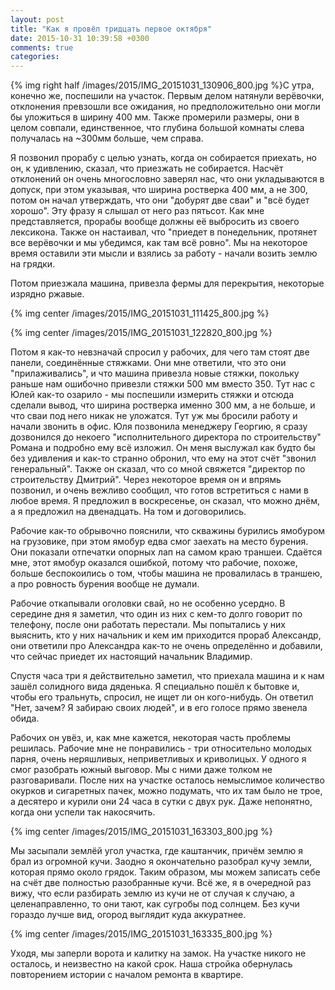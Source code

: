 ```yaml
---
layout: post
title: "Как я провёл тридцать первое октября"
date: 2015-10-31 10:39:58 +0300
comments: true
categories: 
---
```

{% img right half /images/2015/IMG_20151031_130906_800.jpg %}С утра, конечно же, поспешили на участок. Первым делом натянули верёвочки, отклонения превзошли все ожидания, но предположительно они могли бы уложиться в ширину 400 мм. Также промерили размеры, они в целом совпали, единственное, что глубина большой комнаты слева получалась на ~300мм больше, чем справа.

Я позвонил прорабу с целью узнать, когда он собирается приехать, но он, к удивлению, сказал, что приезжать не собирается. Насчёт отклонений он очень многословно заверял нас, что они укладываются в допуск, при этом указывая, что ширина ростверка 400 мм, а не 300, потом он начал утверждать, что они "добурят две сваи" и "всё будет хорошо". Эту фразу я слышал от него раз пятьсот. Как мне представляется, прорабы вообще должны её выбросить из своего лексикона. Также он настаивал, что "приедет в понедельник, протянет все верёвочки и мы убедимся, как там всё ровно". Мы на некоторое время оставили эти мысли и взялись за работу - начали возить землю на грядки.

Потом приезжала машина, привезла фермы для перекрытия, некоторые изрядно ржавые.

{% img center /images/2015/IMG_20151031_111425_800.jpg %}

{% img center /images/2015/IMG_20151031_122820_800.jpg %}

Потом я как-то невзначай спросил у рабочих, для чего там стоят две панели, соединённые стяжками. Они мне ответили, что это они "прилаживались", и что машина привезла новые стяжки, покольку раньше нам ошибочно привезли стяжки 500 мм вместо 350. Тут нас с Юлей как-то озарило - мы поспешили измерить стяжки и отсюда сделали вывод, что ширина ростверка именно 300 мм, а не больше, и что сваи под него никак не уложатся. Тут уж мы бросили работу и начали звонить в офис. Юля позвонила менеджеру Георгию, я сразу дозвонился до некоего "исполнительного директора по строительству" Романа и подробно ему всё изложил. Он меня выслужал как будто бы без удивления и как-то странно обронил, что ему на этот счёт "звонил генеральный". Также он сказал, что со мной свяжется "директор по строительству Дмитрий". Через некоторое время он и впрямь позвонил, и очень вежливо сообщил, что готов встретиться с нами в любое время. Я предложил в воскресенье, он сказал, что можно днём, а я предложил на двенадцать. На том и договорились.

Рабочие как-то обрывочно пояснили, что скважины бурились ямобуром на грузовике, при этом ямобур едва смог заехать на место бурения. Они показали отпечатки опорных лап на самом краю траншеи. Сдаётся мне, этот ямобур оказался ошибкой, потому что рабочие, похоже, больше беспокоились о том, чтобы машина не провалилась в траншею, а про ровность бурения вообще не думали.

Рабочие откапывали оголовки свай, но не особенно усердно. В середине дня я заметил, что один из них с кем-то долго говорит по телефону, после они работать перестали. Мы попытались у них выяснить, кто у них начальник и кем им приходится прораб Александр, они ответили про Александра как-то не очень определённо и добавили, что сейчас приедет их настоящий начальник Владимир.

Спустя часа три я действительно заметил, что приехала машина и к нам зашёл солидного вида дяденька. Я специально пошёл к бытовке и, чтобы его тральнуть, спросил, не ищет ли он кого-нибудь. Он ответил "Нет, зачем? Я забираю своих людей", и в его голосе прямо звенела обида. 

Рабочих он увёз, и, как мне кажется, некоторая часть проблемы решилась. Рабочие мне не понравились - три относительно молодых парня, очень неряшливых, неприветливых и криволицых. У одного я смог разобрать южный выговор. Мы с ними даже толком не разговаривали. После них на участке осталось немыслимое количество окурков и сигаретных пачек, можно подумать, что их там было не трое, а десятеро и курили они 24 часа в сутки с двух рук. Даже непонятно, когда они успели так накосячить. 

{% img center /images/2015/IMG_20151031_163303_800.jpg %}

Мы засыпали землёй угол участка, где каштанчик, причём землю я брал из огромной кучи. Заодно я окончательно разобрал кучу земли, которая прямо около грядок. Таким образом, мы можем записать себе на счёт две полностью разобранные кучи. Всё же, я в очередной раз вижу, что если разбирать землю из кучи не от случая к случаю, а целенаправленно, то они тают, как сугробы под солнцем. Без кучи гораздо лучше вид, огород выглядит куда аккуратнее.

{% img center /images/2015/IMG_20151031_163335_800.jpg %}


Уходя, мы заперли ворота и калитку на замок. На участке никого не осталось, и неизвестно на какой срок. Наша стройка обернулась повторением истории с началом ремонта  в квартире.